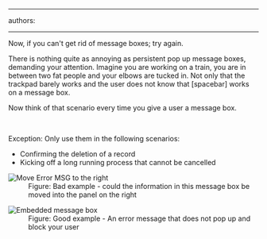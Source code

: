 

---
authors:

---




<span class='intro'> <p>Now, if you can't get rid of message boxes; try again.</p>
<p>There is nothing quite as annoying as persistent pop up message boxes, demanding your attention. Imagine you are working on a train, you are in between two fat people and your elbows are tucked in. Not only that the trackpad barely works and the user does not know that [spacebar] works on a message box.</p>
<p>Now think of that scenario every time you give a user a message box.</p> </span>

​<div>Exception&#58; Only use them in the following scenarios&#58;</div>
<ul><li>Confirming the deletion of a record</li>
<li>Kicking off a long running process that cannot be cancelled</li></ul>
<dl class="badImage"><dt><img alt="Move Error MSG to the right " src="http&#58;//www.ssw.com.au/ssw/Standards/Rules/Images/MoveErrorMSG.jpg" /></dt>
<dd>Figure&#58; Bad example - could the information in this message box be moved into the panel on the right</dd></dl>
<dl class="goodImage"><dt><img alt="Embedded message box" src="http&#58;//www.ssw.com.au/ssw/Standards/Rules/Images/oneplacemailerror.png" /></dt>
<dd>Figure&#58; Good example - An error message that does not pop up and block your user</dd></dl>



